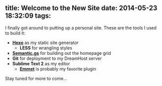 title: Welcome to the New Site
date: 2014-05-23 18:32:09
tags:
---

I finally got around to putting up a personal site. These are the tools I used to build it:

- **[Hexo](http://hexo.io/)** as my static site generator
	- **LESS** for wrangling styles
- **[Semantic.gs](http://semantic.gs/)** for building out the homepage grid
- **Git** for deployment to my DreamHost server
- **Sublime Text 2** as my editor
	- **[Emmet](http://emmet.io/)** is probably my favorite plugin

Stay tuned for more to come...

